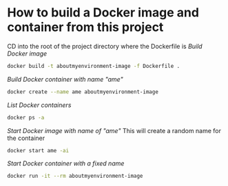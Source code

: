 # How to build a Docker image and container from this project

CD into the root of the project directory where the Dockerfile is
_Build Docker image_

```bash
docker build -t aboutmyenvironment-image -f Dockerfile .
```

_Build Docker container with name "ame"_

```bash
docker create --name ame aboutmyenvironment-image
```

_List Docker containers_

```bash
docker ps -a
```

_Start Docker image with name of "ame"_
This will create a random name for the container

```bash
docker start ame -ai
```

_Start Docker container with a fixed name_

```bash
docker run -it --rm aboutmyenvironment-image
```
